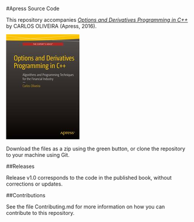 #Apress Source Code

This repository accompanies [*Options and Derivatives Programming in C++*](http://www.apress.com/9781484218136) by CARLOS OLIVEIRA (Apress, 2016).

![Cover image](9781484218136.jpg)

Download the files as a zip using the green button, or clone the repository to your machine using Git.

##Releases

Release v1.0 corresponds to the code in the published book, without corrections or updates.

##Contributions

See the file Contributing.md for more information on how you can contribute to this repository.
